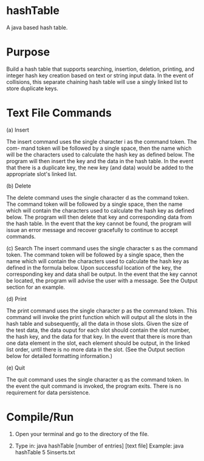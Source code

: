 # hashTable
A java based hash table.

Purpose
=======
Build a hash table that supports searching, insertion, deletion, printing, and integer hash key
creation based on text or string input data. In the event of collisions, this separate chaining
hash table will use a singly linked list to store duplicate keys.

Text File Commands
==================
(a) Insert

The insert command uses the single character i as the command token. The com-
mand token will be followed by a single space, then the name which will be the
characters used to calculate the hash key as defined below. The program will
then insert the key and the data in the hash table. In the event that there is a
duplicate key, the new key (and data) would be added to the appropriate slot's
linked list.


(b) Delete

The delete command uses the single character d as the command token. The
command token will be followed by a single space, then the name which will
contain the characters used to calculate the hash key as defined below. The
program will then delete that key and corresponding data from the hash table.
In the event that the key cannot be found, the program will issue an error message
and recover gracefully to continue to accept commands.


(c) Search
The insert command uses the single character s as the command token. The
command token will be followed by a single space, then the name which will
contain the characters used to calculate the hash key as defined in the formula
below.
Upon successful location of the key, the corresponding key and data shall be
output.
In the event that the key cannot be located, the program will advise the user with
a message. See the Output section for an example.

(d) Print

The print command uses the single character p as the command token. This
command will invoke the print function which will output all the slots in the hash
table and subsequently, all the data in those slots. Given the size of the test data,
the data ouput for each slot should contain the slot number, the hash key, and
the data for that key. In the event that there is more than one data element in
the slot, each element should be output, in the linked list order, until there is
no more data in the slot. (See the Output section below for detailed formatting
information.)

(e) Quit

The quit command uses the single character q as the command token. In the
event the quit command is invoked, the program exits. There is no requirement
for data persistence.

Compile/Run
===========
1. Open your terminal and go to the directory of the file.

2. Type in: java hashTable [number of entries] [text file]
	Example: java hashTable 5 5inserts.txt
